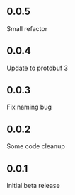 ## 0.0.5

Small refactor

## 0.0.4

Update to protobuf 3 

## 0.0.3

Fix naming bug

## 0.0.2

Some code cleanup

## 0.0.1

Initial beta release
